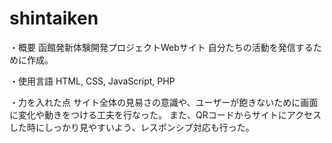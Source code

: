 # shintaiken
・概要
  函館発新体験開発プロジェクトWebサイト
  自分たちの活動を発信するために作成。

・使用言語
  HTML, CSS, JavaScript, PHP
  
・力を入れた点
  サイト全体の見易さの意識や、ユーザーが飽きないために画面に変化や動きをつける工夫を行なった。
  また、QRコードからサイトにアクセスした時にしっかり見やすいよう、レスポンシブ対応も行った。
  
